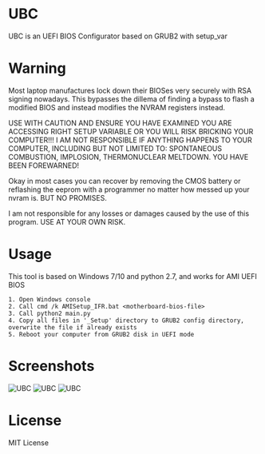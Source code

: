 # UBC
UBC is an UEFI BIOS Configurator based on GRUB2 with setup_var

# Warning
Most laptop manufactures lock down their BIOSes very securely with RSA signing nowadays. This bypasses the dillema of finding a bypass to flash a modified BIOS and instead modifies the NVRAM registers instead.

USE WITH CAUTION AND ENSURE YOU HAVE EXAMINED YOU ARE ACCESSING RIGHT SETUP VARIABLE OR YOU WILL RISK BRICKING YOUR COMPUTER!!! I AM NOT RESPONSIBLE IF ANYTHING HAPPENS TO YOUR COMPUTER, INCLUDING BUT NOT LIMITED TO: SPONTANEOUS COMBUSTION, IMPLOSION, THERMONUCLEAR MELTDOWN. YOU HAVE BEEN FOREWARNED!

Okay in most cases you can recover by removing the CMOS battery or reflashing the eeprom with a programmer no matter how messed up your nvram is. BUT NO PROMISES.

I am not responsible for any losses or damages caused by the use of this program. USE AT YOUR OWN RISK.

# Usage
This tool is based on Windows 7/10 and python 2.7, and works for AMI UEFI BIOS
```
1. Open Windows console
2. Call cmd /k AMISetup_IFR.bat <motherboard-bios-file>
3. Call python2 main.py
4. Copy all files in '_Setup' directory to GRUB2 config directory, overwrite the file if already exists
5. Reboot your computer from GRUB2 disk in UEFI mode
```

# Screenshots
![UBC](https://github.com/qianchendi/assets/raw/master/VirtualBox_UEFI_20_05_2020_23_00_08.png)
![UBC](https://github.com/qianchendi/assets/raw/master/VirtualBox_UEFI_20_05_2020_23_00_53.png)
![UBC](https://github.com/qianchendi/assets/raw/master/VirtualBox_UEFI_20_05_2020_23_04_46.png)

# License
MIT License
